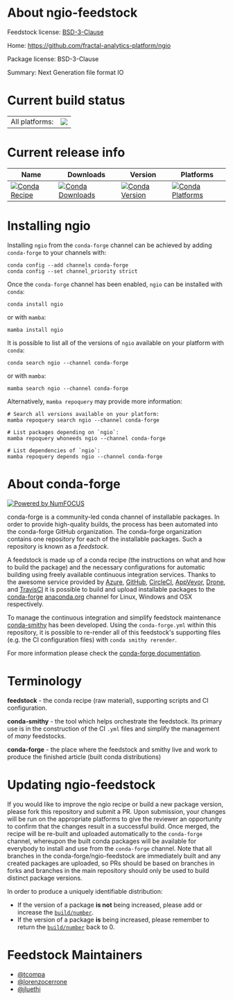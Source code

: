 About ngio-feedstock
====================

Feedstock license: [BSD-3-Clause](https://github.com/conda-forge/ngio-feedstock/blob/main/LICENSE.txt)

Home: https://github.com/fractal-analytics-platform/ngio

Package license: BSD-3-Clause

Summary: Next Generation file format IO

Current build status
====================


<table><tr><td>All platforms:</td>
    <td>
      <a href="https://dev.azure.com/conda-forge/feedstock-builds/_build/latest?definitionId=24576&branchName=main">
        <img src="https://dev.azure.com/conda-forge/feedstock-builds/_apis/build/status/ngio-feedstock?branchName=main">
      </a>
    </td>
  </tr>
</table>

Current release info
====================

| Name | Downloads | Version | Platforms |
| --- | --- | --- | --- |
| [![Conda Recipe](https://img.shields.io/badge/recipe-ngio-green.svg)](https://anaconda.org/conda-forge/ngio) | [![Conda Downloads](https://img.shields.io/conda/dn/conda-forge/ngio.svg)](https://anaconda.org/conda-forge/ngio) | [![Conda Version](https://img.shields.io/conda/vn/conda-forge/ngio.svg)](https://anaconda.org/conda-forge/ngio) | [![Conda Platforms](https://img.shields.io/conda/pn/conda-forge/ngio.svg)](https://anaconda.org/conda-forge/ngio) |

Installing ngio
===============

Installing `ngio` from the `conda-forge` channel can be achieved by adding `conda-forge` to your channels with:

```
conda config --add channels conda-forge
conda config --set channel_priority strict
```

Once the `conda-forge` channel has been enabled, `ngio` can be installed with `conda`:

```
conda install ngio
```

or with `mamba`:

```
mamba install ngio
```

It is possible to list all of the versions of `ngio` available on your platform with `conda`:

```
conda search ngio --channel conda-forge
```

or with `mamba`:

```
mamba search ngio --channel conda-forge
```

Alternatively, `mamba repoquery` may provide more information:

```
# Search all versions available on your platform:
mamba repoquery search ngio --channel conda-forge

# List packages depending on `ngio`:
mamba repoquery whoneeds ngio --channel conda-forge

# List dependencies of `ngio`:
mamba repoquery depends ngio --channel conda-forge
```


About conda-forge
=================

[![Powered by
NumFOCUS](https://img.shields.io/badge/powered%20by-NumFOCUS-orange.svg?style=flat&colorA=E1523D&colorB=007D8A)](https://numfocus.org)

conda-forge is a community-led conda channel of installable packages.
In order to provide high-quality builds, the process has been automated into the
conda-forge GitHub organization. The conda-forge organization contains one repository
for each of the installable packages. Such a repository is known as a *feedstock*.

A feedstock is made up of a conda recipe (the instructions on what and how to build
the package) and the necessary configurations for automatic building using freely
available continuous integration services. Thanks to the awesome service provided by
[Azure](https://azure.microsoft.com/en-us/services/devops/), [GitHub](https://github.com/),
[CircleCI](https://circleci.com/), [AppVeyor](https://www.appveyor.com/),
[Drone](https://cloud.drone.io/welcome), and [TravisCI](https://travis-ci.com/)
it is possible to build and upload installable packages to the
[conda-forge](https://anaconda.org/conda-forge) [anaconda.org](https://anaconda.org/)
channel for Linux, Windows and OSX respectively.

To manage the continuous integration and simplify feedstock maintenance
[conda-smithy](https://github.com/conda-forge/conda-smithy) has been developed.
Using the ``conda-forge.yml`` within this repository, it is possible to re-render all of
this feedstock's supporting files (e.g. the CI configuration files) with ``conda smithy rerender``.

For more information please check the [conda-forge documentation](https://conda-forge.org/docs/).

Terminology
===========

**feedstock** - the conda recipe (raw material), supporting scripts and CI configuration.

**conda-smithy** - the tool which helps orchestrate the feedstock.
                   Its primary use is in the construction of the CI ``.yml`` files
                   and simplify the management of *many* feedstocks.

**conda-forge** - the place where the feedstock and smithy live and work to
                  produce the finished article (built conda distributions)


Updating ngio-feedstock
=======================

If you would like to improve the ngio recipe or build a new
package version, please fork this repository and submit a PR. Upon submission,
your changes will be run on the appropriate platforms to give the reviewer an
opportunity to confirm that the changes result in a successful build. Once
merged, the recipe will be re-built and uploaded automatically to the
`conda-forge` channel, whereupon the built conda packages will be available for
everybody to install and use from the `conda-forge` channel.
Note that all branches in the conda-forge/ngio-feedstock are
immediately built and any created packages are uploaded, so PRs should be based
on branches in forks and branches in the main repository should only be used to
build distinct package versions.

In order to produce a uniquely identifiable distribution:
 * If the version of a package **is not** being increased, please add or increase
   the [``build/number``](https://docs.conda.io/projects/conda-build/en/latest/resources/define-metadata.html#build-number-and-string).
 * If the version of a package **is** being increased, please remember to return
   the [``build/number``](https://docs.conda.io/projects/conda-build/en/latest/resources/define-metadata.html#build-number-and-string)
   back to 0.

Feedstock Maintainers
=====================

* [@tcompa](https://github.com/tcompa/)
* [@lorenzocerrone](https://github.com/lorenzocerrone/)
* [@jluethi](https://github.com/jluethi/)

